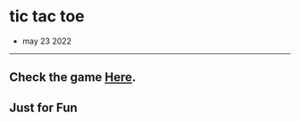 # tic tac toe
- may 23 2022
---
## Check the game [Here](https://denisse-ab.github.io/react-tic-tac-toe/).

## Just for Fun